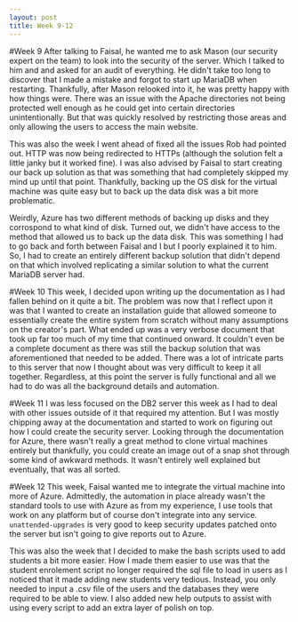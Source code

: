 ```yaml
---
layout: post
title: Week 9-12
---
```

#Week 9
After talking to Faisal, he wanted me to ask Mason (our security expert on the team) to look into the security of the server. Which I talked to him and and asked for an audit of everything. He didn't take too long to discover that I made a mistake and forgot to start up MariaDB when restarting. Thankfully, after Mason relooked into it, he was pretty happy with how things were. There was an issue with the Apache directories not being protected well enough as he could get into certain directories unintentionally. But that was quickly resolved by restricting those areas and only allowing the users to access the main website.

This was also the week I went ahead of fixed all the issues Rob had pointed out. HTTP was now being redirected to HTTPs (although the solution felt a little janky but it worked fine). I was also advised by Faisal to start creating our back up solution as that was something that had completely skipped my mind up until that point. Thankfully, backing up the OS disk for the virtual machine was quite easy but to back up the data disk was a bit more problematic.

Weirdly, Azure has two different methods of backing up disks and they corrospond to what kind of disk. Turned out, we didn't have access to the method that allowed us to back up the data disk. This was something I had to go back and forth between Faisal and I but I poorly explained it to him. So, I had to create an entirely different backup solution that didn't depend on that which involved replicating a similar solution to what the current MariaDB server had.

#Week 10
This week, I decided upon writing up the documentation as I had fallen behind on it quite a bit. The problem was now that I reflect upon it was that I wanted to create an installation guide that allowed someone to essentially create the entire system from scratch without many assumptions on the creator's part. What ended up was a very verbose document that took up far too much of my time that continued onward. It couldn't even be a complete document as there was still the backup solution that was aforementioned that needed to be added. There was a lot of intricate parts to this server that now I thought about was very difficult to keep it all together. Regardless, at this point the server is fully functional and all we had to do was all the background details and automation.

#Week 11
I was less focused on the DB2 server this week as I had to deal with other issues outside of it that required my attention. But I was mostly chipping away at the documentation and started to work on figuring out how I could create the security server. Looking through the documentation for Azure, there wasn't really a great method to clone virtual machines entirely but thankfully, you could create an image out of a snap shot through some kind of awkward methods. It wasn't entirely well explained but eventually, that was all sorted.

#Week 12
This week, Faisal wanted me to integrate the virtual machine into more of Azure. Admittedly, the automation in place already wasn't the standard tools to use with Azure as from my experience, I use tools that work on any platform but of course don't integrate into any service. `unattended-upgrades` is very good to keep security updates patched onto the server but isn't going to give reports out to Azure.

This was also the week that I decided to make the bash scripts used to add students a bit more easier. How I made them easier to use was that the student enrolement script no longer required the sql file to load in users as I noticed that it made adding new students very tedious. Instead, you only needed to input a .csv file of the users and the databases they were required to be able to view. I also added new help outputs to assist with using every script to add an extra layer of polish on top.